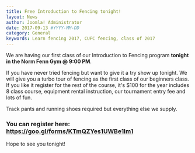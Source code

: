 ```yaml
---
title: Free Introduction to Fencing tonight!
layout: News
author: Joomla! Administrator
date: 2017-09-13 #YYYY-MM-DD
category: General
keywords: Learn fencing 2017, CUFC fencing, class of 2017
---
```


We are having our first class of our Introduction to Fencing program **tonight in the Norm Fenn Gym @ 9:00 PM**.

If you have never tried fencing but want to give it a try show up tonight.  We will give you a turbo tour of fencing as the first class of our beginners class.  If you like it register for the rest of the course, it's $100 for the year includes 8 class course, equipment rental instruction, our tournament entry fee and lots of fun.

Track pants and running shoes required but everything else we supply.  

### You can register here: https://goo.gl/forms/KTmQZYes1UWBe1Im1

Hope to see you tonight!
